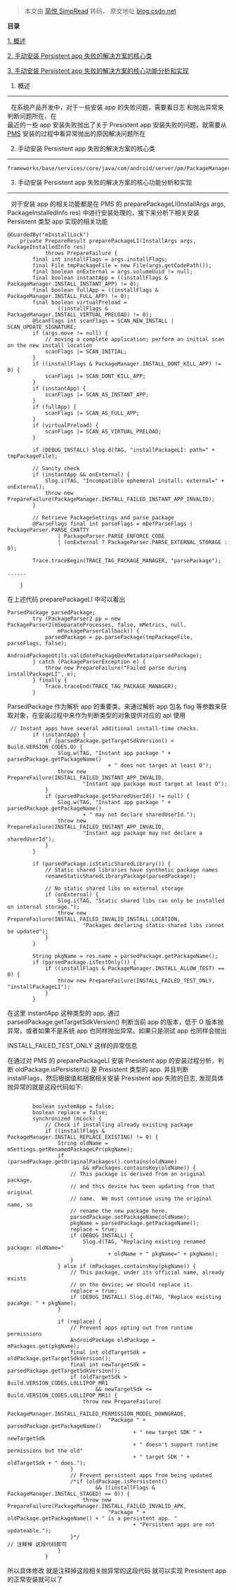 > 本文由 [简悦 SimpRead](http://ksria.com/simpread/) 转码， 原文地址 [blog.csdn.net](https://blog.csdn.net/baidu_41666295/article/details/127659386)

**目录**

[1. 概述](#1.%E6%A6%82%E8%BF%B0)

[2. 手动安装 Persistent app 失败的解决方案的核心类](#t1)

[3. 手动安装 Persistent app 失败的解决方案的核心功能分析和实现](#t2)

1. 概述
-----

  在系统产品开发中，对于一些安装 app 的失败问题，需要看日志 和抛出异常来判断问题所在，在  
最近的一些 app 安装失败抛出了关于 Presistent app 安装失败的问题，就需要从 [PMS](https://so.csdn.net/so/search?q=PMS&spm=1001.2101.3001.7020) 安装的过程中看异常抛出的原因解决问题所在

2. 手动安装 Persistent app 失败的解决方案的核心类
----------------------------------

```
frameworks/base/services/core/java/com/android/server/pm/PackageManagerService.java

```

3. 手动安装 Persistent app 失败的解决方案的核心功能分析和实现
----------------------------------------

  对于安装 app 的相关功能都是在 PMS 的 preparePackageLI(InstallArgs args, PackageInstalledInfo res) 中进行安装处理的，接下来分析下相关安装 Persistent 类型 app 实现的相关功能

```
@GuardedBy("mInstallLock")
    private PrepareResult preparePackageLI(InstallArgs args, PackageInstalledInfo res)
            throws PrepareFailure {
        final int installFlags = args.installFlags;
        final File tmpPackageFile = new File(args.getCodePath());
        final boolean onExternal = args.volumeUuid != null;
        final boolean instantApp = ((installFlags & PackageManager.INSTALL_INSTANT_APP) != 0);
        final boolean fullApp = ((installFlags & PackageManager.INSTALL_FULL_APP) != 0);
        final boolean virtualPreload =
                ((installFlags & PackageManager.INSTALL_VIRTUAL_PRELOAD) != 0);
        @ScanFlags int scanFlags = SCAN_NEW_INSTALL | SCAN_UPDATE_SIGNATURE;
        if (args.move != null) {
            // moving a complete application; perform an initial scan on the new install location
            scanFlags |= SCAN_INITIAL;
        }
        if ((installFlags & PackageManager.INSTALL_DONT_KILL_APP) != 0) {
            scanFlags |= SCAN_DONT_KILL_APP;
        }
        if (instantApp) {
            scanFlags |= SCAN_AS_INSTANT_APP;
        }
        if (fullApp) {
            scanFlags |= SCAN_AS_FULL_APP;
        }
        if (virtualPreload) {
            scanFlags |= SCAN_AS_VIRTUAL_PRELOAD;
        }
 
        if (DEBUG_INSTALL) Slog.d(TAG, "installPackageLI: path=" + tmpPackageFile);
 
        // Sanity check
        if (instantApp && onExternal) {
            Slog.i(TAG, "Incompatible ephemeral install; external=" + onExternal);
            throw new PrepareFailure(PackageManager.INSTALL_FAILED_INSTANT_APP_INVALID);
        }
 
        // Retrieve PackageSettings and parse package
        @ParseFlags final int parseFlags = mDefParseFlags | PackageParser.PARSE_CHATTY
                | PackageParser.PARSE_ENFORCE_CODE
                | (onExternal ? PackageParser.PARSE_EXTERNAL_STORAGE : 0);
 
        Trace.traceBegin(TRACE_TAG_PACKAGE_MANAGER, "parsePackage");
        
......
 
    }
```

在上述代码 preparePackageLI 中可以看出

```
ParsedPackage parsedPackage;
        try (PackageParser2 pp = new PackageParser2(mSeparateProcesses, false, mMetrics, null,
                mPackageParserCallback)) {
            parsedPackage = pp.parsePackage(tmpPackageFile, parseFlags, false);
            AndroidPackageUtils.validatePackageDexMetadata(parsedPackage);
        } catch (PackageParserException e) {
            throw new PrepareFailure("Failed parse during installPackageLI", e);
        } finally {
            Trace.traceEnd(TRACE_TAG_PACKAGE_MANAGER);
        }
```

ParsedPackage 作为解析 app 的重要类。来通过解析 app 包名 flag 等参数来获取对象，在安装过程中来作为判断类型的对象提供对应的 api 使用

```
 // Instant apps have several additional install-time checks.
        if (instantApp) {
            if (parsedPackage.getTargetSdkVersion() < Build.VERSION_CODES.O) {
                Slog.w(TAG, "Instant app package " + parsedPackage.getPackageName()
                                + " does not target at least O");
                throw new PrepareFailure(INSTALL_FAILED_INSTANT_APP_INVALID,
                        "Instant app package must target at least O");
            }
            if (parsedPackage.getSharedUserId() != null) {
                Slog.w(TAG, "Instant app package " + parsedPackage.getPackageName()
                        + " may not declare sharedUserId.");
                throw new PrepareFailure(INSTALL_FAILED_INSTANT_APP_INVALID,
                        "Instant app package may not declare a sharedUserId");
            }
        }
 
        if (parsedPackage.isStaticSharedLibrary()) {
            // Static shared libraries have synthetic package names
            renameStaticSharedLibraryPackage(parsedPackage);
 
            // No static shared libs on external storage
            if (onExternal) {
                Slog.i(TAG, "Static shared libs can only be installed on internal storage.");
                throw new PrepareFailure(INSTALL_FAILED_INVALID_INSTALL_LOCATION,
                        "Packages declaring static-shared libs cannot be updated");
            }
        }
 
        String pkgName = res.name = parsedPackage.getPackageName();
        if (parsedPackage.isTestOnly()) {
            if ((installFlags & PackageManager.INSTALL_ALLOW_TEST) == 0) {
                throw new PrepareFailure(INSTALL_FAILED_TEST_ONLY, "installPackageLI");
            }
        }
```

在这里 instantApp 这种类型的 app, 通过 parsedPackage.getTargetSdkVersion() 判断当前 app 的版本，低于 O 版本抛异常，或者如果不是系统 app 也同样抛出异常。如果只是测试 app 也同样会抛出

INSTALL_FAILED_TEST_ONLY 这样的异常信息

在通过对 PMS 的 preparePackageLI 安装 Presistent app 的安装过程分析，判断 oldPackage.isPersistent() 是 Presistent 类型的 app. 并且判断 installFlags，然后根据值和根据相关安装 Presistent app 失败的日志, 发现具体抛异常的就是这段代码如下:

```
 
        boolean systemApp = false;
        boolean replace = false;
        synchronized (mLock) {
            // Check if installing already existing package
            if ((installFlags & PackageManager.INSTALL_REPLACE_EXISTING) != 0) {
                String oldName = mSettings.getRenamedPackageLPr(pkgName);
                if (parsedPackage.getOriginalPackages().contains(oldName)
                        && mPackages.containsKey(oldName)) {
                    // This package is derived from an original package,
                    // and this device has been updating from that original
                    // name.  We must continue using the original name, so
                    // rename the new package here.
                    parsedPackage.setPackageName(oldName);
                    pkgName = parsedPackage.getPackageName();
                    replace = true;
                    if (DEBUG_INSTALL) {
                        Slog.d(TAG, "Replacing existing renamed package: oldName="
                                + oldName + " pkgName=" + pkgName);
                    }
                } else if (mPackages.containsKey(pkgName)) {
                    // This package, under its official name, already exists
                    // on the device; we should replace it.
                    replace = true;
                    if (DEBUG_INSTALL) Slog.d(TAG, "Replace existing pacakge: " + pkgName);
                }
 
                if (replace) {
                    // Prevent apps opting out from runtime permissions
                    AndroidPackage oldPackage = mPackages.get(pkgName);
                    final int oldTargetSdk = oldPackage.getTargetSdkVersion();
                    final int newTargetSdk = parsedPackage.getTargetSdkVersion();
                    if (oldTargetSdk > Build.VERSION_CODES.LOLLIPOP_MR1
                            && newTargetSdk <= Build.VERSION_CODES.LOLLIPOP_MR1) {
                        throw new PrepareFailure(
                                PackageManager.INSTALL_FAILED_PERMISSION_MODEL_DOWNGRADE,
                                "Package " + parsedPackage.getPackageName()
                                        + " new target SDK " + newTargetSdk
                                        + " doesn't support runtime permissions but the old"
                                        + " target SDK " + oldTargetSdk + " does.");
                    }
                    // Prevent persistent apps from being updated
                    /*if (oldPackage.isPersistent()
                            && ((installFlags & PackageManager.INSTALL_STAGED) == 0)) {
                        throw new PrepareFailure(PackageManager.INSTALL_FAILED_INVALID_APK,
                                "Package " + oldPackage.getPackageName() + " is a persistent app. "
                                        + "Persistent apps are not updateable.");
                    }*/
// 注释掉 这段代码即可
                }
            }
```

  
所以具体修改 就是注释掉这段相关抛异常的这段代码 就可以实现 Presistent app 的正常安装就可以了